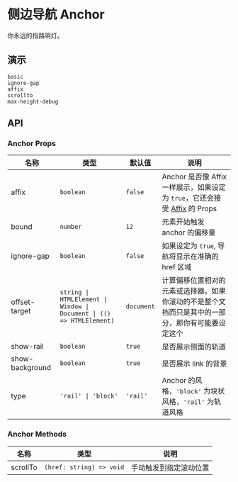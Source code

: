 # 侧边导航 Anchor

<!--single-column-->

你永远的指路明灯。

## 演示

```demo
basic
ignore-gap
affix
scrollto
max-height-debug
```

## API

### Anchor Props

| 名称 | 类型 | 默认值 | 说明 |
| --- | --- | --- | --- |
| affix | `boolean` | `false` | Anchor 是否像 Affix 一样展示，如果设定为 `true`，它还会接受 [Affix](affix#Props) 的 Props |
| bound | `number` | `12` | 元素开始触发 anchor 的偏移量 |
| ignore-gap | `boolean` | `false` | 如果设定为 `true`, 导航将显示在准确的 href 区域 |
| offset-target | `string \| HTMLElement \| Window \| Document \| (() => HTMLElement)` | `document` | 计算偏移位置相对的元素或选择器。如果你滚动的不是整个文档而只是其中的一部分，那你有可能要设定这个 |
| show-rail | `boolean` | `true` | 是否展示侧面的轨道 |
| show-background | `boolean` | `true` | 是否展示 link 的背景 |
| type | `'rail' \| 'block'` | `'rail'` | Anchor 的风格，`'block'` 为块状风格，`'rail'` 为轨道风格 |

### Anchor Methods

| 名称     | 类型                     | 说明                   |
| -------- | ------------------------ | ---------------------- |
| scrollTo | `(href: string) => void` | 手动触发到指定滚动位置 |
